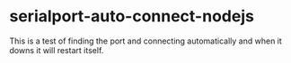 # serialport-auto-connect-nodejs
This is a test of finding the port and connecting automatically and when it downs it will restart itself.
